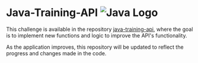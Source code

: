 # Java-Training-API ![Java Logo](https://www.vectorlogo.zone/logos/java/java-icon.svg)

This challenge is available in the repository [java-training-api](https://github.com/GuillaumeFalourd/java-training-api/blob/main/DESAFIOS.md), where the goal is to implement new functions and logic to improve the API's functionality.

As the application improves, this repository will be updated to reflect the progress and changes made in the code.
